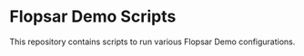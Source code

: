 # Flopsar Demo Scripts

This repository contains scripts to run various Flopsar Demo configurations.
